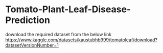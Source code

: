# Tomato-Plant-Leaf-Disease-Prediction

download the required dataset from the below link
https://www.kaggle.com/datasets/kaustubhb999/tomatoleaf/download?datasetVersionNumber=1
